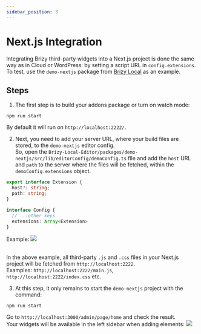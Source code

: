 ```yaml
---
sidebar_position: 3
---
```


# Next.js Integration

Integrating Brizy third-party widgets into a Next.js project is done the same way as in Cloud or WordPress: by setting a script URL in `config.extensions`.
To test, use the `demo-nextjs` package from [Brizy Local](https://github.com/EasyBrizy/Brizy-Local-Editor) as an example.

## Steps
1. The first step is to build your addons package or turn on watch mode:
```shell
npm run start
```
By default it will run on `http://localhost:2222/`. <br/>

2. Next, you need to add your server URL, where your build files are stored, to the `demo-nextjs` editor config. <br/>
So, open the `Brizy-Local-Editor/packages/demo-nextjs/src/lib/editorConfig/demoConfig.ts` file and add the `host` URL and `path` to the server where the files will be fetched, within the `demoConfig.extensions` object. <br/>

```ts
export interface Extension {
  host?: string;
  path: string;
}

interface Config {
  // ...other keys
  extensions: Array<Extension>
}
```

Example:
<img  class="brz-img--border" src="/img/next-js-integration-extensions.png" /> <br/><br/>

In the above example, all third-party `.js` and `.css` files in your Next.js project will be fetched from `http://localhost:2222`. <br/>
Examples: `http://localhost:2222/main.js`, `http://localhost:2222/index.css` etc.

3. At this step, it only remains to start the `demo-nextjs` project with the command:
```shell
npm run start
```
Go to `http://localhost:3000/admin/page/home` and check the result. <br/>
Your widgets will be available in the left sidebar when adding elements:
<img  class="brz-img--border" src="/img/next-js-integration-widgets-example.png" /> <br/><br/>
